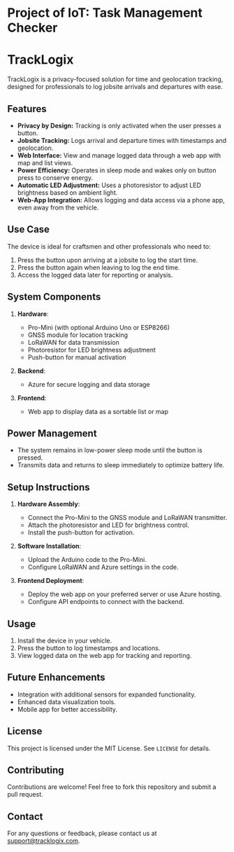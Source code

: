 # Project of IoT: Task Management Checker


# TrackLogix  

TrackLogix is a privacy-focused solution for time and geolocation tracking, designed for professionals to log jobsite arrivals and departures with ease.  

## Features  
- **Privacy by Design:** Tracking is only activated when the user presses a button.  
- **Jobsite Tracking:** Logs arrival and departure times with timestamps and geolocation.  
- **Web Interface:** View and manage logged data through a web app with map and list views.  
- **Power Efficiency:** Operates in sleep mode and wakes only on button press to conserve energy.  
- **Automatic LED Adjustment:** Uses a photoresistor to adjust LED brightness based on ambient light.  
- **Web-App Integration:** Allows logging and data access via a phone app, even away from the vehicle.  

## Use Case  
The device is ideal for craftsmen and other professionals who need to:  
1. Press the button upon arriving at a jobsite to log the start time.  
2. Press the button again when leaving to log the end time.  
3. Access the logged data later for reporting or analysis.  

## System Components  
1. **Hardware**:  
   - Pro-Mini (with optional Arduino Uno or ESP8266)  
   - GNSS module for location tracking  
   - LoRaWAN for data transmission  
   - Photoresistor for LED brightness adjustment  
   - Push-button for manual activation  

2. **Backend**:  
   - Azure for secure logging and data storage  

3. **Frontend**:  
   - Web app to display data as a sortable list or map  

## Power Management  
- The system remains in low-power sleep mode until the button is pressed.  
- Transmits data and returns to sleep immediately to optimize battery life.  

## Setup Instructions  
1. **Hardware Assembly**:  
   - Connect the Pro-Mini to the GNSS module and LoRaWAN transmitter.  
   - Attach the photoresistor and LED for brightness control.  
   - Install the push-button for activation.  

2. **Software Installation**:  
   - Upload the Arduino code to the Pro-Mini.  
   - Configure LoRaWAN and Azure settings in the code.  

3. **Frontend Deployment**:  
   - Deploy the web app on your preferred server or use Azure hosting.  
   - Configure API endpoints to connect with the backend.  

## Usage  
1. Install the device in your vehicle.  
2. Press the button to log timestamps and locations.  
3. View logged data on the web app for tracking and reporting.  

## Future Enhancements  
- Integration with additional sensors for expanded functionality.  
- Enhanced data visualization tools.  
- Mobile app for better accessibility.  

## License  
This project is licensed under the MIT License. See `LICENSE` for details.  

## Contributing  
Contributions are welcome! Feel free to fork this repository and submit a pull request.  

## Contact  
For any questions or feedback, please contact us at support@tracklogix.com.  
